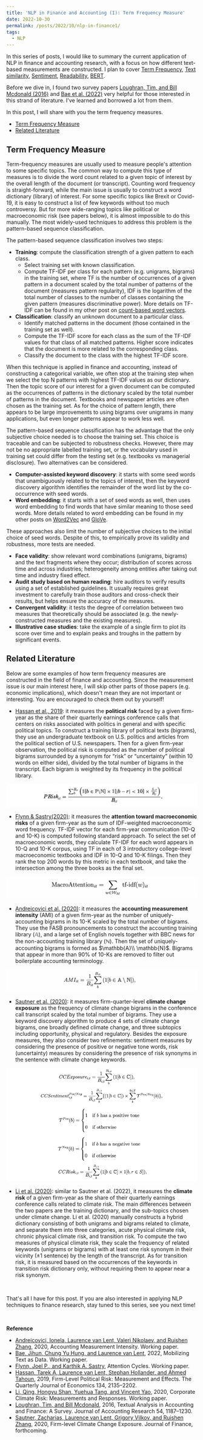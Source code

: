 ```yaml
---
title: 'NLP in Finance and Accounting (I): Term Frequency Measure'
date: 2022-10-30
permalink: /posts/2022/10/nlp-in-finance1/
tags:
  - NLP
---
```


In this series of posts, I would like to summary the current application of NLP in finance and accounting research, with a focus on how different text-based measurements are constructed. I plan to cover [Term Frequency](/posts/2022/10/nlp-in-finance1/), [Text similarity](/posts/2022/11/nlp-in-finance2/), [Sentiment](/posts/2022/11/nlp-in-finance3/), [Readability](/posts/2022/11/nlp-in-finance4/), [BERT](/posts/2022/11/nlp-in-finance5/).

Before we dive in, I found two survey papers [Loughran, Tim, and Bill Mcdonald (2016)](https://onlinelibrary.wiley.com/doi/abs/10.1111/1475-679X.12123) and [Bae et al. (2022)](https://papers.ssrn.com/sol3/papers.cfm?abstract_id=3639267) very helpful for those interested in this strand of literature. I've learned and borrowed a lot from them.

In this post, I will share with you the term frequency measures.
- [Term Frequency Measure](#term-frequency-measure)
- [Related Literature](#related-literature)

## Term Frequency Measure
Term-frequency measures are usually used to measure people's attention to some specific topics. The common way to compute this type of measures is to divide the word count related to a given topic of interest by the overall length of the document (or transcript). Counting word frequency is straight-forward, while the main issue is usually to construct a word dictionary (library) of interest. For some specific topics like Brexit or Covid-19, it is easy to construct a list of few keywords without too much controversy. But for more wide-ranging topics like political or macroeconomic risk (see papers below), it is almost impossible to do this manually. The most widely-used techniques to address this problem is the pattern-based sequence classification.

The pattern-based sequence classification involves two steps:
- **Training**: compute the classification strength of a given pattern to each class.
  - Select training set with known classification.
  - Compute TF-IDF per class for each pattern (e.g. unigrams, bigrams) in the training set, where TF is the number of occurrences of a given pattern in a document scaled by the total number of patterns of the document (measures pattern regularity), IDF is the logarithm of the total number of classes to the number of classes containing the given pattern (measures discriminative power). More details on TF-IDF can be found in my other post on [count-based word vectors](/posts/2022/09/Word-vector1/).
- **Classification**: classify an unknown document to a particular class.
  - Identify matched patterns in the document (those contained in the training set as well).
  - Compute the TF-IDF score for each class as the sum of the TF-IDF values for that class of all matched patterns. Higher score indicates that the document is more related to the corresponding class.
  - Classify the document to the class with the highest TF-IDF score.

When this technique is applied in finance and accounting, instead of constructing a categorical variable, we often stop at the training step when we select the top N patterns with highest TF-IDF values as our dictionary. Then the topic score of our interest for a given document can be computed as the occurrences of patterns in the dictionary scaled by the total number of patterns in the document. Textbooks and newspaper articles are often chosen as the training set. As for the choice of pattern length, there appears to be large improvements to using bigrams over unigrams in many applications, but even longer patterns appear to work less well.

The pattern-based sequence classification has the advantage that the only subjective choice needed is to choose the training set. This choice is traceable and can be subjected to robustness checks. However, there may not be no appropriate labelled training set, or the vocabulary used in training set could differ from the testing set (e.g. textbooks vs managerial disclosure). Two alternatives can be considered.
- **Computer-assisted keyword discovery**: it starts with some seed words that unambiguously related to the topics of interest, then the keyword discovery algorithm identifies the remainder of the word list by the co-occurrence with seed words. 
- **Word embedding**: it starts with a set of seed words as well, then uses word embedding to find words that have similar meaning to those seed words. More details related to word embedding can be found in my other posts on [Word2Vec](/posts/2022/09/Word-vector2/) and [GloVe](/posts/2022/10/Word-vector3/).

These approaches also limit the number of subjective choices to the initial choice of seed words. Despite of this, to empirically prove its validity and robustness, more tests are needed.
- **Face validity**: show relevant word combinations (unigrams, bigrams) and the text fragments where they occur; distribution of scores across time and across industries; heterogeneity among entities after taking out time and industry fixed effect.
- **Audit study based on human reading**: hire auditors to verify results using a set of established guidelines. It usually requires great investment to carefully train those auditors and cross-check their results, but helps ensure the accuracy of the measures. 
- **Convergent validity**: it tests the degree of correlation between two measures that theoretically should be associated (e.g. the newly-constructed measures and the existing measures).
- **Illustrative case studies**: take the example of a single firm to plot its score over time and to explain peaks and troughs in the pattern by significant events.

## Related Literature
Below are some examples of how term frequency measures are constructed in the field of finance and accounting. Since the measurement issue is our main interest here, I will skip other parts of those papers (e.g. economic implications), which doesn't mean they are not important or interesting. You are encouraged to check them out by yourself!

- [Hassan et al., 2019](https://academic.oup.com/qje/article/134/4/2135/5531768): it measures the **political risk** faced by a given firm-year as the share of their quarterly earnings conference calls that centers on risks associated with politics in general and with specific political topics. To construct a training library of political texts (bigrams), they use an undergraduate textbook on U.S. politics and articles from the political section of U.S. newspapers. Then for a given firm-year observation, the political risk is computed as the number of political bigrams surrounded by a synonym for “risk” or “uncertainty” (within 10 words on either side), divided by the total number of bigrams in the transcript. Each bigram is weighted by its frequency in the political library.

![political-risk](/images/blog/2022-10-23-nlp-finance/political-risk.png)

- [Flynn & Sastry(2020)](https://papers.ssrn.com/sol3/papers.cfm?abstract_id=3592107): it measures the **attention toward macroeconomic risks** of a given firm-year as the sum of IDF-weighted macroeconomic word frequency. TF-IDF vector for each firm-year communication (10-Q and 10-K) is computed following standard approach. To select the set of macroeconomic words, they calculate TF-IDF for each word appears in 10-Q and 10-K corpus, using TF in each of 3 introductory college-level macroeconomic textbooks and IDF in 10-Q and 10-K filings. Then they rank the top 200 words by this metric in each textbook, and take the intersection among the three books as the final set.

![macro-attention](/images/blog/2022-10-23-nlp-finance/macro-attention.png)

- [Andreicovici et al. (2020)](https://papers.ssrn.com/sol3/papers.cfm?abstract_id=3639267): it measures the **accounting measurement intensity** (AMI) of a given firm-year as the number of uniquely-accounting bigrams in its 10-K scaled by the total number of bigrams. They use the FASB pronouncements to construct the accounting training library ($\mathbb{A}$), and a large set of English novels together with BBC news for the non-accounting training library ($\mathbb{N}$). Then the set of uniquely-accounting bigrams is formed as $\mathbb{A}\\ \mathbb{N}$. Bigrams that appear in more than 90% of 10-Ks are removed to filter out boilerplate accounting terminology.

![ami](/images/blog/2022-10-23-nlp-finance/ami.png)

- [Sautner et al. (2020)](https://papers.ssrn.com/sol3/papers.cfm?abstract_id=3642508): it measures firm-quarter-level **climate change exposure** as the frequency of climate change bigrams in the conference call transcript scaled by the total number of bigrams. They use a keyword discovery algorithm to produce 4 sets of climate change bigrams, one broadly defined climate change, and three subtopics including opportunity, physical and regulatory. Besides the exposure measures, they also consider two refinements: sentiment measures by considering the presence of positive or negative tone words, risk (uncertainty) measures by considering the presence of risk synonyms in the sentence with climate change keywords.

![climate-change-exposure](/images/blog/2022-10-23-nlp-finance/climate-change-exposure.png)

- [Li et al. (2020)](https://papers.ssrn.com/sol3/papers.cfm?abstract_id=3508497): similar to Sautner et al. (2022), it measures the **climate risk** of a given firm-year as the share of their quarterly earnings conference calls related to climate risk. The main differences between the two papers are the training dictionary, and the sub-topics chosen under climate change. Li et al. (2020) manually constructs a hybrid dictionary consisting of both unigrams and bigrams related to climate, and separate them into three categories, acute physical climate risk, chronic physical climate risk, and transition risk. To compute the two measures of physical climate risk, they scale the frequency of related keywords (unigrams or bigrams) with at least one risk synonym in their vicinity (±1 sentence) by the length of the transcript. As for transition risk, it is measured based on the occurrences of the keywords in transition risk dictionary only, without requiring them to appear near a risk synonym.

<br>

That's all I have for this post. If you are also interested in applying NLP techniques to finance research, stay tuned to this series, see you next time!

<br>

**Reference**
- [Andreicovici, Ionela, Laurence van Lent, Valeri Nikolaev, and Ruishen Zhang](https://papers.ssrn.com/sol3/papers.cfm?abstract_id=3639267), 2020, Accounting Measurement Intensity. Working paper.
- [Bae, Jihun, Chung Yu Hung, and Laurence van Lent](https://papers.ssrn.com/sol3/papers.cfm?abstract_id=4162594), 2022, Mobilizing Text as Data. Working paper. 
- [Flynn, Joel P., and Karthik A. Sastry](https://papers.ssrn.com/sol3/papers.cfm?abstract_id=3592107), Attention Cycles. Working paper.
- [Hassan, Tarek A, Laurence van Lent, Stephan Hollander, and Ahmed Tahoun](https://academic.oup.com/qje/article/134/4/2135/5531768), 2019, Firm-Level Political Risk: Measurement and Effects. The Quarterly Journal of Economics 134, 2135–2202.
- [Li, Qing, Hongyu Shan, Yuehua Tang, and Vincent Yao](https://papers.ssrn.com/sol3/papers.cfm?abstract_id=3508497), 2020, Corporate Climate Risk: Measurements and Responses. Working paper.
- [Loughran, Tim, and Bill Mcdonald](https://onlinelibrary.wiley.com/doi/abs/10.1111/1475-679X.12123), 2016, Textual Analysis in Accounting and Finance: A Survey. Journal of Accounting Research 54, 1187–1230.
- [Sautner, Zacharias, Laurence van Lent, Grigory Vilkov, and Ruishen Zhang](https://papers.ssrn.com/sol3/papers.cfm?abstract_id=3642508), 2020, Firm-level Climate Change Exposure. Journal of Finance, forthcoming.
